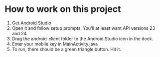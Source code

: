 # How to work on this project
1. [Get Android Studio](https://developer.android.com/studio/index.html)
1. Open it and follow setup prompts. You'll at least want API versions 23 and 24.
1. Drag the android-client folder to the Android Studio icon in the dock.
1. Enter your mobile key in MainActivity.java
1. To run, there should be a green triangle button. Hit it.